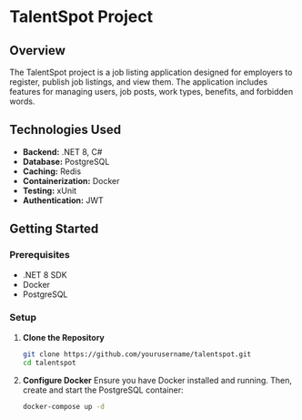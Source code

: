 # TalentSpot Project

## Overview
The TalentSpot project is a job listing application designed for employers to register, publish job listings, and view them. The application includes features for managing users, job posts, work types, benefits, and forbidden words.

## Technologies Used
- **Backend:** .NET 8, C#
- **Database:** PostgreSQL
- **Caching:** Redis
- **Containerization:** Docker
- **Testing:** xUnit
- **Authentication:** JWT

## Getting Started

### Prerequisites
- .NET 8 SDK
- Docker
- PostgreSQL

### Setup

1. **Clone the Repository**
   ```bash
   git clone https://github.com/yourusername/talentspot.git
   cd talentspot
2. **Configure Docker** 
Ensure you have Docker installed and running. Then, create and start the PostgreSQL container:
   ```bash
   docker-compose up -d